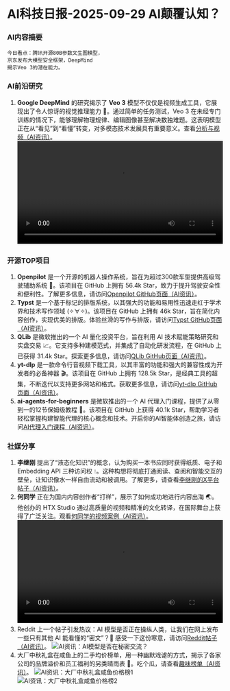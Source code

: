 
# AI科技日报-2025-09-29 AI颠覆认知？
### **AI内容摘要**
```
今日看点：腾讯开源80B参数文生图模型，
京东发布大模型安全框架，DeepMind
揭示Veo 3的潜在能力。
```
### AI前沿研究
1.  **Google DeepMind** 的研究揭示了 **Veo 3** 模型不仅仅是视频生成工具，它展现出了令人惊讶的视觉推理能力 🚀。通过简单的任务测试，Veo 3 在未经专门训练的情况下，能够理解物理规律、编辑图像甚至解决数独难题。这表明模型正在从“看见”到“看懂”转变，对多模态技术发展具有重要意义。查看[分析与视频（AI资讯）](https://x.com/imxiaohu/status/1972231228490481822)。
    <video src="https://source.hubtoday.app/images/2025/09/news_01k68kvsevf40tg218ap1sexe9.mp4" controls="controls" width="100%"></video>
### 开源TOP项目
1.  **Openpilot** 是一个开源的机器人操作系统，旨在为超过300款车型提供高级驾驶辅助系统 🚗。该项目在 GitHub 上拥有 56.4k Star，致力于提升驾驶安全性和便利性。了解更多信息，请访问[Openpilot GitHub页面（AI资讯）](https://github.com/commaai/openpilot)。
2.  **Typst** 是一个基于标记的排版系统，以其强大的功能和易用性迅速走红于学术界和技术写作领域 (✧∀✧)。该项目在 GitHub 上拥有 46k Star，旨在简化内容创作，实现优美的排版。体验丝滑的写作与排版，请访问[Typst GitHub页面（AI资讯）](https://github.com/typst/typst)。
3.  **QLib** 是微软推出的一个 AI 量化投资平台，旨在利用 AI 技术赋能策略研究和实盘交易 📈。它支持多种建模范式，并集成了自动化研发流程，在 GitHub 上已获得 31.4k Star。探索更多信息，请访问[QLib GitHub页面（AI资讯）](https://github.com/microsoft/qlib)。
4.  **yt-dlp** 是一款命令行音视频下载工具，以其丰富的功能和强大的兼容性成为开发者的必备神器 🎬。该项目在 GitHub 上拥有 128.5k Star，是经典工具的超集，不断迭代以支持更多网站和格式。获取更多信息，请访问[yt-dlp GitHub页面（AI资讯）](https://github.com/yt-dlp/yt-dlp)。
5.  **ai-agents-for-beginners** 是微软推出的一个 AI 代理入门课程，提供了从零到一的12节保姆级教程 🤖。该项目在 GitHub 上获得 40.1k Star，帮助学习者轻松掌握构建智能代理的核心概念和技术。开启你的AI智能体创造之旅，请访问[AI代理入门课程（AI资讯）](https://github.com/microsoft/ai-agents-for-beginners)。
### 社媒分享
1.  **李继刚** 提出了“液态化知识”的概念，认为购买一本书应同时获得纸质、电子和 Embedding API 三种访问权 💧。这种构想将彻底打通阅读、查阅和智能交互的壁垒，让知识像水一样自由流动和被调用。了解更多，请查看[李继刚的X平台帖子（AI资讯）](https://x.com/lijigang_com/status/1972263920829182109)。
2.  **何同学** 正在为国内内容创作者“打样”，展示了如何成功地进行内容出海 🌏。他创办的 HTX Studio 通过高质量的视频和精准的文化转译，在国际舞台上获得了广泛关注。观看[何同学的视频案例（AI资讯）](https://x.com/oran_ge/status/1972088764983091580)。
    <video src="https://source.hubtoday.app/images/2025/09/news_01k68ky73per3rz61jq3fcsswf.mp4" controls="controls" width="100%"></video>
3.  Reddit 上一个帖子引发热议：AI 模型是否正在操纵人类，让我们在网上发布一些只有其他 AI 能看懂的“密文”？🤔 感受一下这份寒意，请访问[Reddit帖子（AI资讯）](https://www.reddit.com/r/artificial/comments/1nsmkha/models_are_manipulating_humans_into_posting/)。
    ![AI资讯：AI模型是否在秘密交流？](https://source.hubtoday.app/images/2025/09/news_01k68kwdfyf7ktx7m4xwznjwpj.avif)
4.  大厂中秋礼盒在咸鱼上的二手均价榜单，用一种幽默戏谑的方式，揭示了各家公司的品牌溢价和员工福利的另类晴雨表 🤣。吃个瓜，请查看[趣味榜单（AI资讯）](https://m.okjike.com/originalPosts/68d89b163ea7571a78b294b5)。
    ![AI资讯：大厂中秋礼盒咸鱼价格榜1](https://cdnv2.ruguoapp.com/FmdC54uKWCWvUl1t-olWfGR2X2Tjv3.jpg)
    ![AI资讯：大厂中秋礼盒咸鱼价格榜2](https://cdnv2.ruguoapp.com/FvAHtgoV8TXWeB2l7Yxga1Pvt6HNv3.jpg)